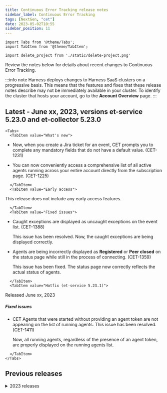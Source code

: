 ```yaml
---
title: Continuous Error Tracking release notes
sidebar_label: Continuous Error Tracking
tags: [NextGen, "cet"]
date: 2023-05-02T10:55
sidebar_position: 11
---
```

```mdx-code-block
import Tabs from '@theme/Tabs';
import TabItem from '@theme/TabItem';
```
```mdx-code-block
import delete_project from './static/delete-project.png'
```
Review the notes below for details about recent changes to Continuous Error Tracking.

:::info note
Harness deploys changes to Harness SaaS clusters on a progressive basis. This means that the features and fixes that these release notes describe may not be immediately available in your cluster. To identify the cluster that hosts your account, go to the **Account Overview** page.
:::

## Latest - June xx, 2023, versions et-service 5.23.0 and et-collector 5.23.0

```mdx-code-block
<Tabs>
  <TabItem value="What's new">
```

- Now, when you create a Jira ticket for an event, CET prompts you to complete any mandatory fields that do not have a default value. (CET-1231)

- You can now conveniently access a comprehensive list of all active agents running across your entire account directly from the subscription page. (CET-1225)


```mdx-code-block
  </TabItem>
  <TabItem value="Early access">
```

This release does not include any early access features.


```mdx-code-block
  </TabItem>
  <TabItem value="Fixed issues">
```

- Caught exceptions are displayed as uncaught exceptions on the event list. (CET-1388)  
  
  This issue has been resolved. Now, the caught exceptions are being displayed correctly.

- Agents are being incorrectly displayed as **Registered** or **Peer closed** on the status page while still in the process of connecting. (CET-1359)  
  
  This issue has been fixed. The status page now correctly reflects the actual status of agents.


```mdx-code-block
  </TabItem>
  <TabItem value="Hotfix (et-service 5.23.1)">
```

Released June xx, 2023

##### Fixed issues

- CET Agents that were started without providing an agent token are not appearing on the list of running agents. This issue has been resolved. (CET-1411)  
  
  Now, all running agents, regardless of the presence of an agent token, are properly displayed on the running agents list.

```mdx-code-block
  </TabItem>
</Tabs>
```


## Previous releases

<details>
<summary>2023 releases</summary>

#### May 25, 2023, versions et-service 5.22.0 and et-collector 5.22.0

##### What's new

This release does not include new features and enhancements.

##### Early access

This release does not include any early access features.

##### Fixed issues

- The CET Agent list is failing to load correctly when running in SMP installations with Postgres. (CET-1279)  
  
  The issue has been resolved. The CET Agent list now loads properly in SMP installations with Postgres.
  

#### May 09, 2023, versions et-service 5.21.0 and et-collector 5.19.2

- The Events Summary page is taking longer (exceeding eight hours) to display the events. (CET-1356)  
  
    This issue has been resolved. Now, the events are being displayed on the Events Summary page within a couple of minutes.

- The Agent List page throws an error instead of displaying an empty table when a project has no connected agents. (CET-1282)  

    This issue has been resolved. Now, when a project has no connected agents, the Agent List page displays an empty table.

- The code error related pages and components do not refresh when changing projects. (CET-1235)  
  
    This issue has been resolved. Now, the code error related pages and components get automatically updated when changing projects.

- The search box on the Agent List page is not working. (CET-1299)  
  
    This issue has been fixed. Now, you can search for agents using the search box.

- The event list, when viewed from a CI pipeline, does not include the cards above the list that show the number of total, new, critical, and resurfaced events. (CET-1249)
  
    This issue has been fixed, and the cards are now displayed on the event list when viewed from a CI pipeline.

- The Impacted Services column is displayed in the event list when viewed from the CI pipeline. (CET-1232)  
  
    This issue has been fixed, and now the Impacted Services column is not being displayed.

#### May 08, 2023, version 79111

Harness Continuous Error Tracking (CET) is now available for public preview to provide developer-first observability for modern applications. This is the first release of CET and the module is now available for Public Preview.
As the latest module in the Harness Platform, CET helps developers proactively identify and resolve errors across the entire software delivery lifecycle (SDLC).

Here are CET’s key features:

- Exception/error event summary: Provides a dashboard summary of all error events related to your monitored services.
- Event explorer: Provides a list of all error events for a specific monitored service and deployment version.
- Automated Root Cause Analysis (ARC) screen: Provides a powerful mechanism to view every exception’s source code, variables, and environment state.
- Hidden, resolved, and resurfaced events: Helps you manage and troubleshoot the events and exceptions by providing the ability to mark them as hidden, resolved, or resurfaced.
- Critical events: Enables you to add a condition that specifies when an event should be marked as critical.
- Source Attach: Connects your Git source repositories to Harness CET, allowing Harness CET to display the original source code in the ARC screen for an event.
- Shift Left with Harness CI integration: CET natively integrates into Harness Continuous Integration so that developers can run their unit tests and integration and detect errors early in the SDLC.
- JIRA integration: Allows you to create and view Jira tickets for a specific event.


</details>
